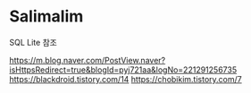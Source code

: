 # Salimalim

SQL Lite 참조

https://m.blog.naver.com/PostView.naver?isHttpsRedirect=true&blogId=pyj721aa&logNo=221291256735
https://blackdroid.tistory.com/14
https://chobikim.tistory.com/7

